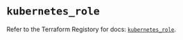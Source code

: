 # `kubernetes_role`

Refer to the Terraform Registory for docs: [`kubernetes_role`](https://registry.terraform.io/providers/hashicorp/kubernetes/2.24.0/docs/resources/role).
